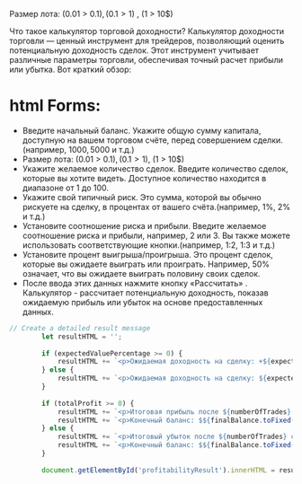 Размер лота: (0.01 > 0.1$), (0.1 > 1$) , (1 > 10$)

Что такое калькулятор торговой доходности?
Калькулятор доходности торговли — ценный инструмент для трейдеров, позволяющий оценить потенциальную доходность сделок. Этот инструмент учитывает различные параметры торговли, обеспечивая точный расчет прибыли или убытка. Вот краткий обзор:

# html Forms:
- Введите начальный баланс. Укажите общую сумму капитала, доступную на вашем торговом счёте, перед совершением сделки. (например, 1000$, 5000$ и т.д.)
- Размер лота: (0.01 > 0.1$), (0.1 > 1$), (1 > 10$)
- Укажите желаемое количество сделок. Введите количество сделок, которые вы хотите видеть. Доступное количество находится в диапазоне от 1 до 100.
- Укажите свой типичный риск. Это сумма, которой вы обычно рискуете на сделку, в процентах от вашего счёта.(например, 1%, 2% и т.д.)
- Установите соотношение риска и прибыли. Введите желаемое соотношение риска и прибыли, например, 2 или 3. Вы также можете использовать соответствующие кнопки.(например, 1:2, 1:3 и т.д.)
- Установите процент выигрыша/проигрыша. Это процент сделок, которые вы ожидаете выиграть или проиграть. Например, 50% означает, что вы ожидаете выиграть половину своих сделок.
- После ввода этих данных нажмите кнопку «Рассчитать» . Калькулятор - рассчитает потенциальную доходность, показав ожидаемую прибыль или убыток на основе предоставленных данных.

```js
// Create a detailed result message
        let resultHTML = '';
        
        if (expectedValuePercentage >= 0) {
            resultHTML += `<p>Ожидаемая доходность на сделку: +${expectedValuePercentage.toFixed(2)}%</p>`;
        } else {
            resultHTML += `<p>Ожидаемая доходность на сделку: ${expectedValuePercentage.toFixed(2)}%</p>`;
        }
        
        if (totalProfit >= 0) {
            resultHTML += `<p>Итоговая прибыль после ${numberOfTrades} сделок: $${totalProfit.toFixed(2)} (${totalProfitPercentage.toFixed(2)}%)</p>`;
            resultHTML += `<p>Конечный баланс: $${finalBalance.toFixed(2)}</p>`;
        } else {
            resultHTML += `<p>Итоговый убыток после ${numberOfTrades} сделок: $${Math.abs(totalProfit).toFixed(2)} (${Math.abs(totalProfitPercentage).toFixed(2)}%)</p>`;
            resultHTML += `<p>Конечный баланс: $${finalBalance.toFixed(2)}</p>`;
        }
        
        document.getElementById('profitabilityResult').innerHTML = resultHTML;
```